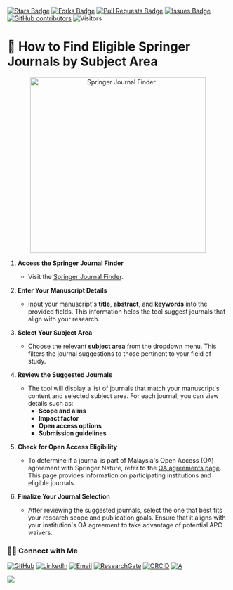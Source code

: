 <a href="https://github.com/drshahizan/short-course/stargazers"><img src="https://img.shields.io/github/stars/drshahizan/short-course" alt="Stars Badge"/></a>
<a href="https://github.com/drshahizan/short-course/network/members"><img src="https://img.shields.io/github/forks/drshahizan/short-course" alt="Forks Badge"/></a>
<a href="https://github.com/drshahizan/short-course/pulls"><img src="https://img.shields.io/github/issues-pr/drshahizan/short-course" alt="Pull Requests Badge"/></a>
<a href="https://github.com/drshahizan/short-course"><img src="https://img.shields.io/github/issues/drshahizan/short-course" alt="Issues Badge"/></a>
<a href="https://github.com/drshahizan/short-course/graphs/contributors"><img alt="GitHub contributors" src="https://img.shields.io/github/contributors/drshahizan/short-course?color=2b9348"></a>
![Visitors](https://api.visitorbadge.io/api/visitors?path=https%3A%2F%2Fgithub.com%2Fdrshahizan%2Fshort-course&labelColor=%23d9e3f0&countColor=%23697689&style=flat)

# 🧭 How to Find Eligible Springer Journals by Subject Area

<p align="center">
  <img src="https://globalresearcherclub.org/wp-content/uploads/2023/10/Screenshot-2023-10-31-182838-jpg.webp" height="400" alt="Springer Journal Finder">
</p>

1. **Access the Springer Journal Finder**

   * Visit the [Springer Journal Finder](https://link.springer.com/journals).

2. **Enter Your Manuscript Details**

   * Input your manuscript's **title**, **abstract**, and **keywords** into the provided fields. This information helps the tool suggest journals that align with your research.

3. **Select Your Subject Area**

   * Choose the relevant **subject area** from the dropdown menu. This filters the journal suggestions to those pertinent to your field of study.

4. **Review the Suggested Journals**

   * The tool will display a list of journals that match your manuscript's content and selected subject area. For each journal, you can view details such as:
     * **Scope and aims**
     * **Impact factor**
     * **Open access options**
     * **Submission guidelines**

5. **Check for Open Access Eligibility**

   * To determine if a journal is part of Malaysia's Open Access (OA) agreement with Springer Nature, refer to the [OA agreements page](https://www.springernature.com/gp/open-science/oa-agreements/malaysia). This page provides information on participating institutions and eligible journals.

6. **Finalize Your Journal Selection**

   * After reviewing the suggested journals, select the one that best fits your research scope and publication goals. Ensure that it aligns with your institution's OA agreement to take advantage of potential APC waivers.

### 🙌🏻 Connect with Me
<p align="left">
    <a href="https://github.com/drshahizan" target="_blank"><img alt="GitHub" src="https://img.shields.io/badge/-@drshahizan-181717?style=flat-square&logo=GitHub&logoColor=white"></a>
    <a href="https://www.linkedin.com/in/drshahizan" target="_blank"><img alt="LinkedIn" src="https://img.shields.io/badge/-drshahizan-blue?style=flat-square&logo=Linkedin&logoColor=white&link=https://www.linkedin.com/in/drshahizan/"></a>
    <a href="mailto:shahizan@utm.my" target="_blank"><img alt="Email" src="https://img.shields.io/badge/-shahizan@utm.my-c14438?style=flat-square&logo=Gmail&logoColor=white&link=mailto:shahizan@utm.my.com"></a>
    <a href="https://www.researchgate.net/profile/Mohd-Othman-28" target="_blank"><img alt="ResearchGate" src="https://img.shields.io/badge/-ResearchGate-00CCBB?style=flat-square&logo=ResearchGate&logoColor=white"></a>
    <a href="https://orcid.org/0000-0003-4261-1873" target="_blank"><img alt="ORCID" src="https://img.shields.io/badge/-ORCID-A6CE39?style=flat-square&logo=ORCID&logoColor=white"></a> 
 <a href="https://visitorbadge.io/status?path=https%3A%2F%2Fgithub.com%2Fdrshahizan" target="_blank"><img alt="A" src="https://api.visitorbadge.io/api/visitors?path=https%3A%2F%2Fgithub.com%2Fdrshahizan&labelColor=%23697689&countColor=%23555555&style=plastic"></a>
 
![](https://hit.yhype.me/github/profile?user_id=81284918)
</p>


